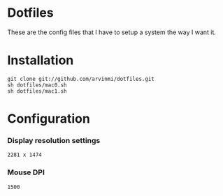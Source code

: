 # Dotfiles
These are the config files that I have to setup a system the way I want it.

# Installation
```
git clone git://github.com/arvinmi/dotfiles.git
sh dotfiles/mac0.sh
sh dotfiles/mac1.sh
```

# Configuration

### Display resolution settings  
```
2281 x 1474
```

### Mouse DPI
```
1500
```
